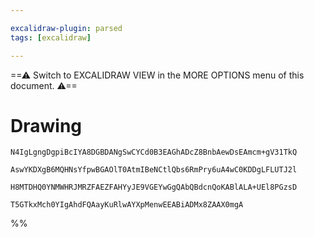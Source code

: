 ```yaml
---

excalidraw-plugin: parsed
tags: [excalidraw]

---
```

==⚠  Switch to EXCALIDRAW VIEW in the MORE OPTIONS menu of this document. ⚠==


# Drawing
```compressed-json
N4IgLgngDgpiBcIYA8DGBDANgSwCYCd0B3EAGhADcZ8BnbAewDsEAmcm+gV31TkQ

AswYKDXgB6MQHNsYfpwBGAOlT0AtmIBeNCtlQbs6RmPry6uA4wC0KDDgLFLUTJ2l

H8MTDHQ0YNMWHRJMRZFAEZFAHYyJE9VGEYwGgQAbQBdcnQoKABlALA+UEl8PGzsD

T5GTkxMch0YIgAhdFQAayKuRlwAYXpMenwEEABiADMx8ZAAX0mgA
```
%%